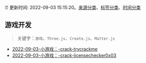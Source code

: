 :alarm_clock: 更新时间: 2022-09-03 15:15:20。[来源分类](../README.md)、[标签分类](../TAGS.md)、[时间分类](../TIMELINE.md)

## 游戏开发


> 关键字：`游戏`、`Three.js`、`Create.js`、`Matter.js`



- [2022-09-03-小游戏：-crack-trycrackme](https://www.v2ex.com/t/877517) 
- [2022-09-03-小游戏：-crack-licensechecker0x03](https://www.v2ex.com/t/877513) 